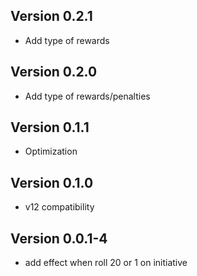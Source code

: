 ## Version 0.2.1
- Add type of rewards

## Version 0.2.0
- Add type of rewards/penalties

## Version 0.1.1
- Optimization

## Version 0.1.0
- v12 compatibility

## Version 0.0.1-4
- add effect when roll 20 or 1 on initiative
